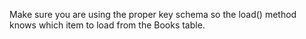 Make sure you are using the proper key schema so the load() method knows which item to load from the Books table.
